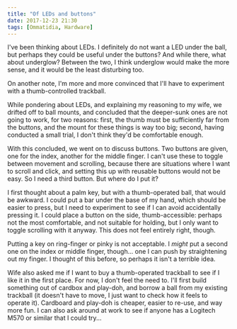 ```yaml
---
title: "Of LEDs and buttons"
date: 2017-12-23 21:30
tags: [Ommatidia, Hardware]
---
```


I've been thinking about LEDs. I definitely do not want a LED under the ball, but perhaps they could be useful under the buttons? And while there, what about underglow? Between the two, I think underglow would make the more sense, and it would be the least disturbing too.

On another note, I'm more and more convinced that I'll have to experiment with a thumb-controlled trackball.

While pondering about LEDs, and explaining my reasoning to my wife, we drifted off to ball mounts, and concluded that the deeper-sunk ones are not going to work, for two reasons: first, the thumb must be sufficiently far from the buttons, and the mount for these things is way too big; second, having conducted a small trial, I don't think they'd be comfortable enough.

With this concluded, we went on to discuss buttons. Two buttons are given, one for the index, another for the middle finger. I can't use these to toggle between movement and scrolling, because there are situations where I want to scroll and click, and setting this up with reusable buttons would not be easy. So I need a third button. But where do I put it?

I first thought about a palm key, but with a thumb-operated ball, that would be awkward. I could put a bar under the base of my hand, which should be easier to press, but I need to experiment to see if I can avoid accidentally pressing it. I could place a button on the side, thumb-accessible: perhaps not the most comfortable, and not suitable for holding, but I only want to toggle scrolling with it anyway. This does not feel entirely right, though.

Putting a key on ring-finger or pinky is not acceptable. I *might* put a second one on the index or middle finger, though... one I can push by straightening out my finger. I thought of this before, so perhaps it isn't a terrible idea.

Wife also asked me if I want to buy a thumb-operated trackball to see if I like it in the first place. For now, I don't feel the need to. I'll first build something out of cardbox and play-doh, and borrow a ball from my existing trackball (it doesn't have to move, I just want to check how it feels to operate it). Cardboard and play-doh is cheaper, easier to re-use, and way more fun. I can also ask around at work to see if anyone has a Logitech M570 or similar that I could try...
